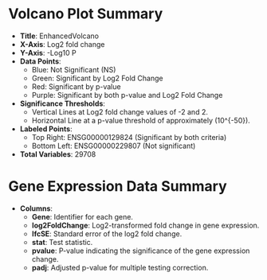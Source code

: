 # Volcano Plot Summary

- **Title**: EnhancedVolcano
- **X-Axis**: Log2 fold change
- **Y-Axis**: -Log10 P
- **Data Points**:
  - Blue: Not Significant (NS)
  - Green: Significant by Log2 Fold Change
  - Red: Significant by p-value
  - Purple: Significant by both p-value and Log2 Fold Change
- **Significance Thresholds**:
  - Vertical Lines at Log2 fold change values of -2 and 2.
  - Horizontal Line at a p-value threshold of approximately \(10^{-50}\).
- **Labeled Points**:
  - Top Right: ENSG00000129824 (Significant by both criteria)
  - Bottom Left: ENSG00000229807 (Not significant)
- **Total Variables**: 29708


# Gene Expression Data Summary

- **Columns**:
  - **Gene**: Identifier for each gene.
  - **log2FoldChange**: Log2-transformed fold change in gene expression.
  - **lfcSE**: Standard error of the log2 fold change.
  - **stat**: Test statistic.
  - **pvalue**: P-value indicating the significance of the gene expression change.
  - **padj**: Adjusted p-value for multiple testing correction.
